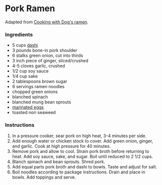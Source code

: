 # Pork Ramen

Adapted from [Cooking with Dog's ramen](https://www.youtube.com/watch?v=yfEUwNQTXwU).

### Ingredients

- 5 cups [dashi](dashi.md)
- 3 pounds bone-in pork shoulder
- 6 stalks green onion, cut into thirds
- 3 inch piece of ginger, sliced/crushed
- 4-5 cloves garlic, crushed
- 1/2 cup soy sauce
- 1/4 cup sake
- 2 tablespoons brown sugar
- 6 servings ramen noodles
- chopped green onions
- blanched spinach
- blanched mung bean sprouts
- [marinated eggs](marinated-eggs.md)
- toasted nori seaweed

### Instructions

1. In a pressure cooker, sear pork on high heat, 3-4 minutes per side.
2. Add enough water or chicken stock to cover. Add green onion, ginger, and garlic. Cook at high pressure for 40 minutes.
3. Remove pork and allow to cool. Strain pork broth before returning to heat. Add soy sauce, sake, and sugar. Boil until reduced to 2 1/2 cups.
4. Blanch spinach and bean sprouts. Shred pork.
5. Add equal parts pork broth and dashi to bowls. Taste and adjust for salt.
6. Boil noodles according to package instructions. Drain and place in bowls. Add toppings and serve.
